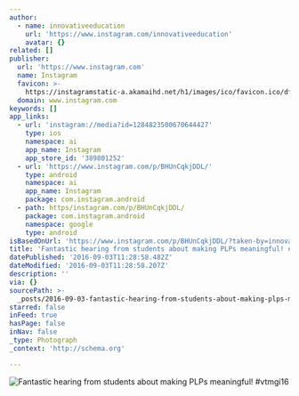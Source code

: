 ```yaml
---
author:
  - name: innovativeeducation
    url: 'https://www.instagram.com/innovativeeducation'
    avatar: {}
related: []
publisher:
  url: 'https://www.instagram.com'
  name: Instagram
  favicon: >-
    https://instagramstatic-a.akamaihd.net/h1/images/ico/favicon.ico/dfa85bb1fd63.ico
  domain: www.instagram.com
keywords: []
app_links:
  - url: 'instagram://media?id=1284823500670644427'
    type: ios
    namespace: ai
    app_name: Instagram
    app_store_id: '389801252'
  - url: 'https://www.instagram.com/p/BHUnCqkjDDL/'
    type: android
    namespace: ai
    app_name: Instagram
    package: com.instagram.android
  - path: https/instagram.com/p/BHUnCqkjDDL/
    package: com.instagram.android
    namespace: google
    type: android
isBasedOnUrl: 'https://www.instagram.com/p/BHUnCqkjDDL/?taken-by=innovativeeducation'
title: 'Fantastic hearing from students about making PLPs meaningful! #vtmgi16'
datePublished: '2016-09-03T11:28:58.482Z'
dateModified: '2016-09-03T11:28:58.207Z'
description: ''
via: {}
sourcePath: >-
  _posts/2016-09-03-fantastic-hearing-from-students-about-making-plps-meaningful.md
starred: false
inFeed: true
hasPage: false
inNav: false
_type: Photograph
_context: 'http://schema.org'

---
```

![Fantastic hearing from students about making PLPs meaningful! #vtmgi16](https://scontent.cdninstagram.com/t51.2885-15/s640x640/sh0.08/e35/13549637_931178973670675_1278186141_n.jpg?ig_cache_key=MTI4NDgyMzUwMDY3MDY0NDQyNw%3D%3D.2)
